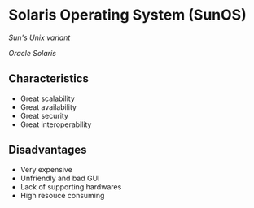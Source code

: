 # Solaris Operating System (SunOS)

*Sun's Unix variant*

*Oracle Solaris*

## Characteristics

- Great scalability
- Great availability
- Great security
- Great interoperability

## Disadvantages

- Very expensive
- Unfriendly and bad GUI
- Lack of supporting hardwares
- High resouce consuming